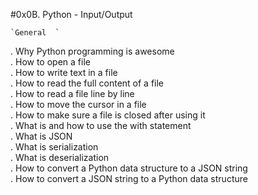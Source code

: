 #0x0B. Python - Input/Output  

	`General  `  
. Why Python programming is awesome  
. How to open a file  
. How to write text in a file  
. How to read the full content of a file  
. How to read a file line by line  
. How to move the cursor in a file  
. How to make sure a file is closed after using it  
. What is and how to use the with statement  
. What is JSON  
. What is serialization  
. What is deserialization  
. How to convert a Python data structure to a JSON string  
. How to convert a JSON string to a Python data structure  
